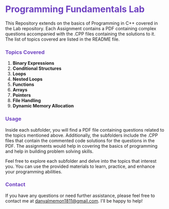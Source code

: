 # <span style="color:#6f42c1;">Programming Fundamentals Lab</span>

This Repository extends on the basics of Programming in C++ covered in the Lab repository. Each Assignment contains a PDF containing complex questions accompanied with the .CPP files containing the solutions to it. The list of topics covered are listed in the README file.

### <span style="color:#6f42c1;">Topics Covered</span>

1. **Binary Expressions**
2. **Conditional Structures**
3. **Loops**
4. **Nested Loops**
5. **Functions**
6. **Arrays**
7. **Pointers**
8. **File Handling**
9. **Dynamic Memory Allocation**

### <span style="color:#6f42c1;">Usage</span>

Inside each subfolder, you will find a PDF file containing questions related to the topics mentioned above. Additionally, the subfolders include the .CPP files that contain the commented code solutions for the questions in the PDF. The assignments would help in covering the basics of programming and help in building problem solving skills.

Feel free to explore each subfolder and delve into the topics that interest you. You can use the provided materials to learn, practice, and enhance your programming abilities.

### <span style="color:#6f42c1;">Contact</span>

If you have any questions or need further assistance, please feel free to contact me at danyalmemon1811@gmail.com. I'll be happy to help!
